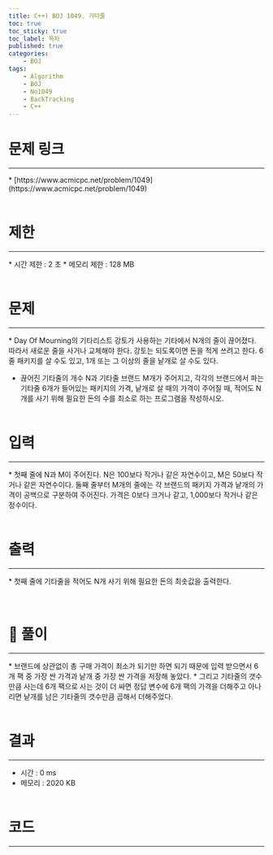 ```yaml
---
title: C++) BOJ 1049. 기타줄
toc: true
toc_sticky: true
toc_label: 목차
published: true
categories:
    - BOJ
tags:
    - Algorithm
    - BOJ
    - No1049
    - BackTracking
    - C++
---
```


# 문제 링크
<hr>
* [https://www.acmicpc.net/problem/1049](https://www.acmicpc.net/problem/1049)<br><br>
 
# 제한
<hr>
* 시간 제한 : 2 초
* 메모리 제한 : 128 MB<br><br>

# 문제
<hr>
* Day Of Mourning의 기타리스트 강토가 사용하는 기타에서 N개의 줄이 끊어졌다. 따라서 새로운 줄을 사거나 교체해야 한다. 강토는 되도록이면 돈을 적게 쓰려고 한다. 6줄 패키지를 살 수도 있고, 1개 또는 그 이상의 줄을 낱개로 살 수도 있다.
 
* 끊어진 기타줄의 개수 N과 기타줄 브랜드 M개가 주어지고, 각각의 브랜드에서 파는 기타줄 6개가 들어있는 패키지의 가격, 낱개로 살 때의 가격이 주어질 때, 적어도 N개를 사기 위해 필요한 돈의 수를 최소로 하는 프로그램을 작성하시오.<br><br>

# 입력
<hr>
* 첫째 줄에 N과 M이 주어진다. N은 100보다 작거나 같은 자연수이고, M은 50보다 작거나 같은 자연수이다. 둘째 줄부터 M개의 줄에는 각 브랜드의 패키지 가격과 낱개의 가격이 공백으로 구분하여 주어진다. 가격은 0보다 크거나 같고, 1,000보다 작거나 같은 정수이다.<br><br>

# 출력
<hr>
* 첫째 줄에 기타줄을 적어도 N개 사기 위해 필요한 돈의 최솟값을 출력한다.<br><br><br>

# 👀 풀이
<hr>
* 브랜드에 상관없이 총 구매 가격이 최소가 되기만 하면 되기 때문에 입력 받으면서 6개 팩 중 가장 싼 가격과 낱개 중 가장 싼 가격을 저장해 놓았다.
* 그리고 기타줄의 갯수만큼 사는데 6개 팩으로 사는 것이 더 싸면 정답 변수에 6개 팩의 가격을 더해주고 아나리면 낱개를 남은 기타줄의 갯수만큼 곱해서 더해주었다.<br><br>
 
# 결과 
<hr>

 * 시간 : 0 ms
 * 메모리 : 2020 KB<br><br>
 
# 코드
<hr>

<script src="https://gist.github.com/miro7923/9c5b8c3b800227349339656b3d141e8e.js"></script>
